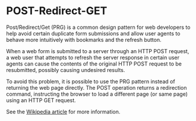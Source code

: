 # POST-Redirect-GET

Post/Redirect/Get (PRG) is a common design pattern for web developers to help avoid certain duplicate form submissions and allow user agents to behave more intuitively with bookmarks and the refresh button.

When a web form is submitted to a server through an HTTP POST request, a web user that attempts to refresh the server response in certain user agents can cause the contents of the original HTTP POST request to be resubmitted, possibly causing undesired results.

To avoid this problem, it is possible to use the PRG pattern instead of returning the web page directly. The POST operation returns a redirection command, instructing the browser to load a different page (or same page) using an HTTP GET request.

See the [Wikipedia article](http://en.wikipedia.org/wiki/Post/Redirect/Get) for more information.

